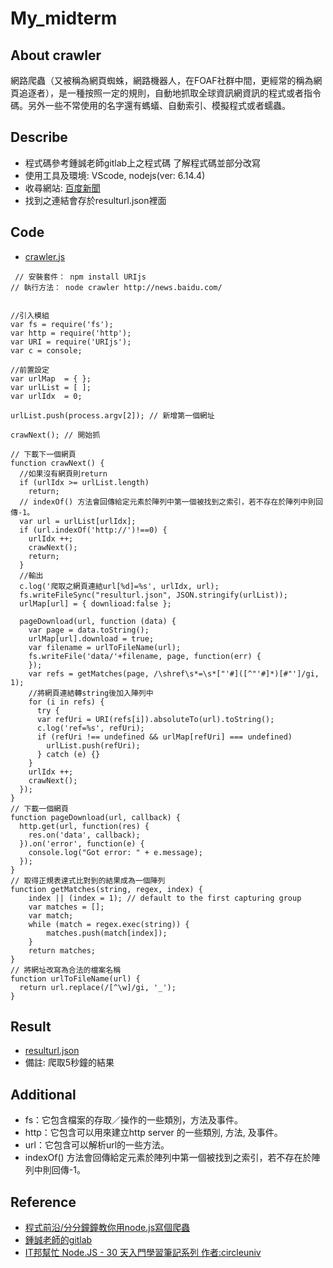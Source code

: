 # My_midterm

## About crawler
網路爬蟲（又被稱為網頁蜘蛛，網路機器人，在FOAF社群中間，更經常的稱為網頁追逐者），是一種按照一定的規則，自動地抓取全球資訊網資訊的程式或者指令碼。另外一些不常使用的名字還有螞蟻、自動索引、模擬程式或者蠕蟲。

## Describe 
* 程式碼參考鍾誠老師gitlab上之程式碼 了解程式碼並部分改寫
* 使用工具及環境: VScode, nodejs(ver: 6.14.4)
* 收尋網站: [百度新聞](http://news.baidu.com/)
* 找到之連結會存於resulturl.json裡面
## Code
* [crawler.js](https://github.com/cycyucheng1010/ws109a/blob/master/crawler.js)
```
 // 安裝套件： npm install URIjs
// 執行方法： node crawler http://news.baidu.com/


//引入模組
var fs = require('fs');
var http = require('http');
var URI = require('URIjs');
var c = console;

//前置設定
var urlMap  = { };
var urlList = [ ];
var urlIdx  = 0;

urlList.push(process.argv[2]); // 新增第一個網址

crawNext(); // 開始抓

// 下載下一個網頁
function crawNext() { 
  //如果沒有網頁則return
  if (urlIdx >= urlList.length) 
    return;
  // indexOf() 方法會回傳給定元素於陣列中第一個被找到之索引，若不存在於陣列中則回傳-1。
  var url = urlList[urlIdx];
  if (url.indexOf('http://')!==0) {
    urlIdx ++;
    crawNext();
    return;
  }
  //輸出
  c.log('爬取之網頁連結url[%d]=%s', urlIdx, url);
  fs.writeFileSync("resulturl.json", JSON.stringify(urlList));
  urlMap[url] = { downlioad:false };

  pageDownload(url, function (data) {
    var page = data.toString();
    urlMap[url].download = true;
    var filename = urlToFileName(url);
    fs.writeFile('data/'+filename, page, function(err) {
    });
    var refs = getMatches(page, /\shref\s*=\s*["'#]([^"'#]*)[#"']/gi, 1);
    //將網頁連結轉string後加入陣列中
    for (i in refs) {
      try {
      var refUri = URI(refs[i]).absoluteTo(url).toString();
      c.log('ref=%s', refUri);
      if (refUri !== undefined && urlMap[refUri] === undefined)
        urlList.push(refUri);
      } catch (e) {}
    }
    urlIdx ++;
    crawNext();
  });
}
// 下載一個網頁
function pageDownload(url, callback) {
  http.get(url, function(res) {
    res.on('data', callback);
  }).on('error', function(e) {
    console.log("Got error: " + e.message);
  });
}
// 取得正規表達式比對到的結果成為一個陣列
function getMatches(string, regex, index) {
    index || (index = 1); // default to the first capturing group
    var matches = [];
    var match;
    while (match = regex.exec(string)) {
        matches.push(match[index]);
    }
    return matches;
}
// 將網址改寫為合法的檔案名稱
function urlToFileName(url) {
  return url.replace(/[^\w]/gi, '_');
}
```
## Result
* [resulturl.json](https://github.com/cycyucheng1010/ws109a/blob/master/resulturl.json)
* 備註: 爬取5秒鐘的結果
## Additional
* fs：它包含檔案的存取／操作的一些類別，方法及事件。
* http：它包含可以用來建立http server 的一些類別, 方法, 及事件。 
* url：它包含可以解析url的一些方法。
* indexOf() 方法會回傳給定元素於陣列中第一個被找到之索引，若不存在於陣列中則回傳-1。
## Reference
* [程式前沿/分分鐘鐘教你用node.js寫個爬蟲](https://codertw.com/ios/20272/#outline__1)
* [鍾誠老師的gitlab](https://gitlab.com/ccckmit/course/-/wikis/%E9%99%B3%E9%8D%BE%E8%AA%A0/%E6%9B%B8%E7%B1%8D/%E7%B6%B2%E7%AB%99%E8%A8%AD%E8%A8%88/httpCrawler)
* [IT邦幫忙 Node.JS - 30 天入門學習筆記系列 作者:circleuniv](https://ithelp.ithome.com.tw/articles/10185302)
